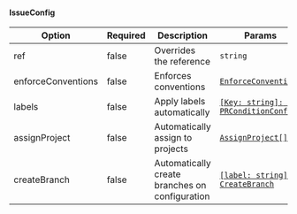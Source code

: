 <!-- @format -->

#### IssueConfig

| Option             | Required | Description                                    | Params                                                   |
| ------------------ | -------- | ---------------------------------------------- | -------------------------------------------------------- |
| ref                | false    | Overrides the reference                        | `string`                                                 |
| enforceConventions | false    | Enforces conventions                           | [`EnforceConventions`](#enforceconventions)              |
| labels             | false    | Apply labels automatically                     | [`[Key: string]: PRConditionConfig`](#prconditionconfig) |
| assignProject      | false    | Automatically assign to projects               | [`AssignProject[]`](#assignproject)                      |
| createBranch       | false    | Automatically create branches on configuration | [`[label: string]: CreateBranch`](#createbranch)         |

